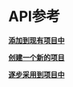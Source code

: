# API参考

**[添加到现有项目中](GettingStarted/AddtoExistingProject.md)** 


**[创建一个新的项目](GettingStarted/CreateANewMonorepo.md)** 


**[逐步采用到项目中](GettingStarted/AddtoExistingMonorepo.md)** 
